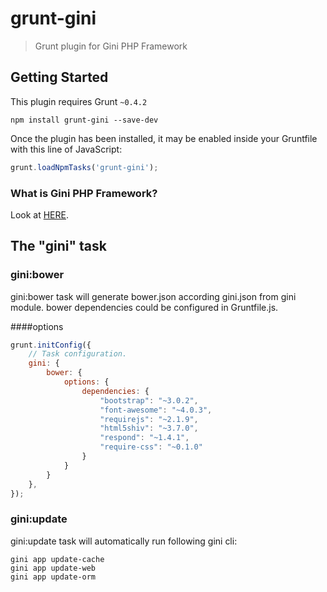 # grunt-gini

> Grunt plugin for Gini PHP Framework

## Getting Started
This plugin requires Grunt `~0.4.2`

```shell
npm install grunt-gini --save-dev
```

Once the plugin has been installed, it may be enabled inside your Gruntfile with this line of JavaScript:

```js
grunt.loadNpmTasks('grunt-gini');
```

### What is Gini PHP Framework?
Look at [HERE](http://github.com/iamfat/gini).

## The "gini" task

### gini:bower

gini:bower task will generate bower.json according gini.json from gini module. bower dependencies could be configured in Gruntfile.js.

####options
```js
grunt.initConfig({
    // Task configuration.
    gini: {
        bower: {
            options: {
                dependencies: {
                    "bootstrap": "~3.0.2",
                    "font-awesome": "~4.0.3",
                    "requirejs": "~2.1.9",
                    "html5shiv": "~3.7.0",
                    "respond": "~1.4.1",
                    "require-css": "~0.1.0"
                }
            }
        }
    },
});
```


### gini:update

gini:update task will automatically run following gini cli:

```shell
gini app update-cache
gini app update-web
gini app update-orm
```
